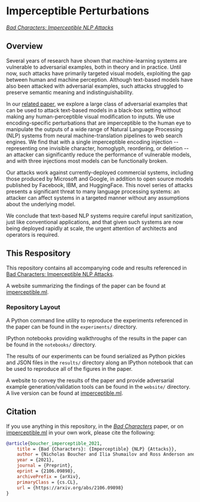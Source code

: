 # Imperceptible Perturbations
[*Bad Characters: Imperceptible NLP Attacks*](https://arxiv.org/abs/2106.09898)

## Overview

Several years of research have shown that machine-learning systems are vulnerable to adversarial examples, both in theory and in practice. Until now, such attacks have primarily targeted visual models, exploiting the gap between human and machine perception. Although text-based models have also been attacked with adversarial examples, such attacks struggled to preserve semantic meaning and indistinguishability.

In our [related paper](https://arxiv.org/abs/2106.09898), we explore a large class of adversarial examples that can be used to attack text-based models in a black-box setting without making any human-perceptible visual modification to inputs. We use encoding-specific perturbations that are imperceptible to the human eye to manipulate the outputs of a wide range of Natural Language Processing (NLP) systems from neural machine-translation pipelines to web search engines. We find that with a single imperceptible encoding injection -- representing one invisible character, homoglyph, reordering, or deletion -- an attacker can significantly reduce the performance of vulnerable models, and with three injections most models can be functionally broken.

Our attacks work against currently-deployed commercial systems, including those produced by Microsoft and Google, in addition to open source models published by Facebook, IBM, and HuggingFace. This novel series of attacks presents a significant threat to many language processing systems: an attacker can affect systems in a targeted manner without any assumptions about the underlying model.

We conclude that text-based NLP systems require careful input sanitization, just like conventional applications, and that given such systems are now being deployed rapidly at scale, the urgent attention of architects and operators is required.

## This Respository

This repository contains all accompanying code and results referenced in [Bad Characters: Imperceptible NLP Attacks](https://arxiv.org/abs/2106.09898).

A website summarizing the findings of the paper can be found at [imperceptible.ml](https://imperceptible.ml).

### Repository Layout

A Python command line utility to reproduce the experiments referenced in the paper can be found in the `experiments/` directory.

IPython notebooks providing walkthroughs of the results in the paper can be found in the `notebooks/` directory.

The results of our experiments can be found serialized as Python pickles and JSON files in the `results/` directory along an IPython notebook that can be used to reproduce all of the figures in the paper.

A website to convey the results of the paper and provide adversarial example generation/validation tools can be found in the `website/` directory. A live version can be found at [imperceptible.ml](https://imperceptible.ml).

## Citation

If you use anything in this repository, in the [*Bad Characters*](https://arxiv.org/abs/2106.09898) paper, or on [imperceptible.ml](https://imperceptible.ml) in your own work, please cite the following:

```bibtex
@article{boucher_imperceptible_2021,
    title = {Bad {Characters}: {Imperceptible} {NLP} {Attacks}},
    author = {Nicholas Boucher and Ilia Shumailov and Ross Anderson and Nicolas Papernot},
    year = {2021},
    journal = {Preprint},
    eprint = {2106.09898},
    archivePrefix = {arXiv},
    primaryClass = {cs.CL},
    url = {https://arxiv.org/abs/2106.09898}
}
```
